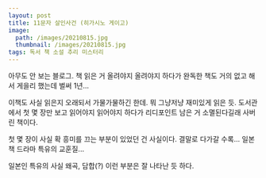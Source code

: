 ```yaml
---
layout: post
title: 11문자 살인사건 (히가시노 게이고)
image:
  path: /images/20210815.jpg
  thumbnail: /images/20210815.jpg
tags: 독서 책 소설 추리 미스터리
---
```


아무도 안 보는 블로그. 책 읽은 거 올려야지 올려야지 하다가 완독한 책도 거의 없고 해서 게을리 했는데 벌써 1년...

이책도 사실 읽은지 오래되서 가물가물하긴 한데. 뭐 그냥저냥 재미있게 읽은 듯. 도서관에서 첫 몇 장만 보고 읽어야지 읽어야지 하다가 리디포인트 남은 거 소멸된다길래 사버린 책이다.

첫 몇 장이 사실 확 흥미를 끄는 부분이 있었던 건 사실이다. 결말로 다가갈 수록... 일본 책 드라마 특유의 교훈질...

일본인 특유의 사실 왜곡, 담합(?) 이런 부분은 잘 나타난 듯 하다.